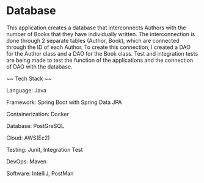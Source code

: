 # Database

This application creates a database that interconnects Authors with the number of Books that they have individually written. The interconnection is done through 2 separate tables (Author, Book), which are connected through the ID of each Author. To create this connection, I created a DAO for the Author class and a DAO for the Book class. Test and integration tests are being made to test the function of the applications and the connection of DAO with the database. 

~~ Tech Stack ~~

Language: Java

Framework: Spring Boot with Spring Data JPA

Containerization: Docker

Database: PostGreSQL

Cloud: AWS(Ec2)

Testing: Junit, Integration Test

DevOps: Maven

Software: IntelliJ, PostMan